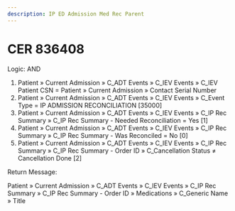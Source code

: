 ```yaml
---
description: IP ED Admission Med Rec Parent
---
```


# CER 836408

Logic: AND

1. Patient » Current Admission » C\_ADT Events » C\_IEV Events » C\_IEV Patient CSN = Patient » Current Admission » Contact Serial Number
2. Patient » Current Admission » C\_ADT Events » C\_IEV Events » C\_Event Type = IP ADMISSION RECONCILIATION \[35000]
3. Patient » Current Admission » C\_ADT Events » C\_IEV Events » C\_IP Rec Summary » C\_IP Rec Summary - Needed Reconciliation = Yes \[1]
4. Patient » Current Admission » C\_ADT Events » C\_IEV Events » C\_IP Rec Summary » C\_IP Rec Summary - Was Reconciled = No \[0]
5. Patient » Current Admission » C\_ADT Events » C\_IEV Events » C\_IP Rec Summary » C\_IP Rec Summary - Order ID » C\_Cancellation Status ≠ Cancellation Done \[2]



Return Message:

Patient » Current Admission » C\_ADT Events » C\_IEV Events » C\_IP Rec Summary » C\_IP Rec Summary - Order ID » Medications » C\_Generic Name » Title
